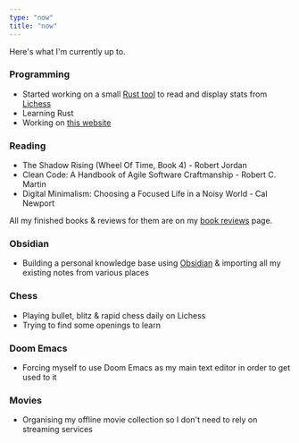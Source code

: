 ```yaml
---
type: "now"
title: "now"
---
```


Here's what I'm currently up to.

### Programming

* Started working on a small [Rust tool](https://github.com/matkv/lichess-stats) to read and display stats from [Lichess](https://lichess.org)
* Learning Rust
* Working on [this website](https://github.com/matkv/hugo-website)

### Reading

* The Shadow Rising (Wheel Of Time, Book 4) - Robert Jordan
* Clean Code: A Handbook of Agile Software Craftmanship - Robert C. Martin
* Digital Minimalism: Choosing a Focused Life in a Noisy World - Cal Newport

All my finished books & reviews for them are on my [book reviews](/reading) page.

### Obsidian

* Building a personal knowledge base using [Obsidian](https://www.obsidian.md) & importing all my existing notes from various places 

### Chess

* Playing bullet, blitz & rapid chess daily on Lichess
* Trying to find some openings to learn

### Doom Emacs

* Forcing myself to use Doom Emacs as my main text editor in order to get used to it

### Movies

* Organising my offline movie collection so I don't need to rely on streaming services 
